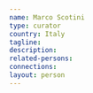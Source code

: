 ```yaml
---
name: Marco Scotini
type: curator
country: Italy
tagline:
description:
related-persons:
connections:
layout: person
---
```

